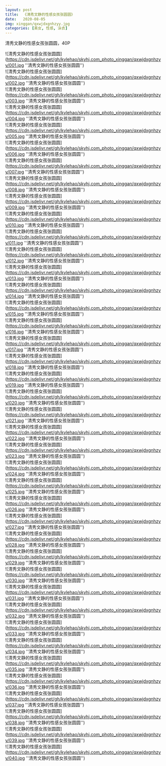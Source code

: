 ```yaml
---
layout: post
title:  《清秀文静的性感女孩张圆圆》
date:   2020-08-05
img: xinggan/qxwjdxgnhzyy.jpg
categories: [美女, 性感, 泳衣]
---
```


清秀文静的性感女孩张圆圆，40P

![清秀文静的性感女孩张圆圆](https://cdn.jsdelivr.net/gh/kylehao/skyhj.com_photo_xinggan/qxwjdxgnhzyy/001.jpg ''清秀文静的性感女孩张圆圆'') <br>
![清秀文静的性感女孩张圆圆](https://cdn.jsdelivr.net/gh/kylehao/skyhj.com_photo_xinggan/qxwjdxgnhzyy/002.jpg ''清秀文静的性感女孩张圆圆'') <br>
![清秀文静的性感女孩张圆圆](https://cdn.jsdelivr.net/gh/kylehao/skyhj.com_photo_xinggan/qxwjdxgnhzyy/003.jpg ''清秀文静的性感女孩张圆圆'') <br>
![清秀文静的性感女孩张圆圆](https://cdn.jsdelivr.net/gh/kylehao/skyhj.com_photo_xinggan/qxwjdxgnhzyy/004.jpg ''清秀文静的性感女孩张圆圆'') <br>
![清秀文静的性感女孩张圆圆](https://cdn.jsdelivr.net/gh/kylehao/skyhj.com_photo_xinggan/qxwjdxgnhzyy/005.jpg ''清秀文静的性感女孩张圆圆'') <br>
![清秀文静的性感女孩张圆圆](https://cdn.jsdelivr.net/gh/kylehao/skyhj.com_photo_xinggan/qxwjdxgnhzyy/006.jpg ''清秀文静的性感女孩张圆圆'') <br>
![清秀文静的性感女孩张圆圆](https://cdn.jsdelivr.net/gh/kylehao/skyhj.com_photo_xinggan/qxwjdxgnhzyy/007.jpg ''清秀文静的性感女孩张圆圆'') <br>
![清秀文静的性感女孩张圆圆](https://cdn.jsdelivr.net/gh/kylehao/skyhj.com_photo_xinggan/qxwjdxgnhzyy/008.jpg ''清秀文静的性感女孩张圆圆'') <br>
![清秀文静的性感女孩张圆圆](https://cdn.jsdelivr.net/gh/kylehao/skyhj.com_photo_xinggan/qxwjdxgnhzyy/009.jpg ''清秀文静的性感女孩张圆圆'') <br>
![清秀文静的性感女孩张圆圆](https://cdn.jsdelivr.net/gh/kylehao/skyhj.com_photo_xinggan/qxwjdxgnhzyy/010.jpg ''清秀文静的性感女孩张圆圆'') <br>
![清秀文静的性感女孩张圆圆](https://cdn.jsdelivr.net/gh/kylehao/skyhj.com_photo_xinggan/qxwjdxgnhzyy/011.jpg ''清秀文静的性感女孩张圆圆'') <br>
![清秀文静的性感女孩张圆圆](https://cdn.jsdelivr.net/gh/kylehao/skyhj.com_photo_xinggan/qxwjdxgnhzyy/012.jpg ''清秀文静的性感女孩张圆圆'') <br>
![清秀文静的性感女孩张圆圆](https://cdn.jsdelivr.net/gh/kylehao/skyhj.com_photo_xinggan/qxwjdxgnhzyy/013.jpg ''清秀文静的性感女孩张圆圆'') <br>
![清秀文静的性感女孩张圆圆](https://cdn.jsdelivr.net/gh/kylehao/skyhj.com_photo_xinggan/qxwjdxgnhzyy/014.jpg ''清秀文静的性感女孩张圆圆'') <br>
![清秀文静的性感女孩张圆圆](https://cdn.jsdelivr.net/gh/kylehao/skyhj.com_photo_xinggan/qxwjdxgnhzyy/015.jpg ''清秀文静的性感女孩张圆圆'') <br>
![清秀文静的性感女孩张圆圆](https://cdn.jsdelivr.net/gh/kylehao/skyhj.com_photo_xinggan/qxwjdxgnhzyy/016.jpg ''清秀文静的性感女孩张圆圆'') <br>
![清秀文静的性感女孩张圆圆](https://cdn.jsdelivr.net/gh/kylehao/skyhj.com_photo_xinggan/qxwjdxgnhzyy/017.jpg ''清秀文静的性感女孩张圆圆'') <br>
![清秀文静的性感女孩张圆圆](https://cdn.jsdelivr.net/gh/kylehao/skyhj.com_photo_xinggan/qxwjdxgnhzyy/018.jpg ''清秀文静的性感女孩张圆圆'') <br>
![清秀文静的性感女孩张圆圆](https://cdn.jsdelivr.net/gh/kylehao/skyhj.com_photo_xinggan/qxwjdxgnhzyy/019.jpg ''清秀文静的性感女孩张圆圆'') <br>
![清秀文静的性感女孩张圆圆](https://cdn.jsdelivr.net/gh/kylehao/skyhj.com_photo_xinggan/qxwjdxgnhzyy/020.jpg ''清秀文静的性感女孩张圆圆'') <br>
![清秀文静的性感女孩张圆圆](https://cdn.jsdelivr.net/gh/kylehao/skyhj.com_photo_xinggan/qxwjdxgnhzyy/021.jpg ''清秀文静的性感女孩张圆圆'') <br>
![清秀文静的性感女孩张圆圆](https://cdn.jsdelivr.net/gh/kylehao/skyhj.com_photo_xinggan/qxwjdxgnhzyy/022.jpg ''清秀文静的性感女孩张圆圆'') <br>
![清秀文静的性感女孩张圆圆](https://cdn.jsdelivr.net/gh/kylehao/skyhj.com_photo_xinggan/qxwjdxgnhzyy/023.jpg ''清秀文静的性感女孩张圆圆'') <br>
![清秀文静的性感女孩张圆圆](https://cdn.jsdelivr.net/gh/kylehao/skyhj.com_photo_xinggan/qxwjdxgnhzyy/024.jpg ''清秀文静的性感女孩张圆圆'') <br>
![清秀文静的性感女孩张圆圆](https://cdn.jsdelivr.net/gh/kylehao/skyhj.com_photo_xinggan/qxwjdxgnhzyy/025.jpg ''清秀文静的性感女孩张圆圆'') <br>
![清秀文静的性感女孩张圆圆](https://cdn.jsdelivr.net/gh/kylehao/skyhj.com_photo_xinggan/qxwjdxgnhzyy/026.jpg ''清秀文静的性感女孩张圆圆'') <br>
![清秀文静的性感女孩张圆圆](https://cdn.jsdelivr.net/gh/kylehao/skyhj.com_photo_xinggan/qxwjdxgnhzyy/027.jpg ''清秀文静的性感女孩张圆圆'') <br>
![清秀文静的性感女孩张圆圆](https://cdn.jsdelivr.net/gh/kylehao/skyhj.com_photo_xinggan/qxwjdxgnhzyy/028.jpg ''清秀文静的性感女孩张圆圆'') <br>
![清秀文静的性感女孩张圆圆](https://cdn.jsdelivr.net/gh/kylehao/skyhj.com_photo_xinggan/qxwjdxgnhzyy/029.jpg ''清秀文静的性感女孩张圆圆'') <br>
![清秀文静的性感女孩张圆圆](https://cdn.jsdelivr.net/gh/kylehao/skyhj.com_photo_xinggan/qxwjdxgnhzyy/030.jpg ''清秀文静的性感女孩张圆圆'') <br>
![清秀文静的性感女孩张圆圆](https://cdn.jsdelivr.net/gh/kylehao/skyhj.com_photo_xinggan/qxwjdxgnhzyy/031.jpg ''清秀文静的性感女孩张圆圆'') <br>
![清秀文静的性感女孩张圆圆](https://cdn.jsdelivr.net/gh/kylehao/skyhj.com_photo_xinggan/qxwjdxgnhzyy/032.jpg ''清秀文静的性感女孩张圆圆'') <br>
![清秀文静的性感女孩张圆圆](https://cdn.jsdelivr.net/gh/kylehao/skyhj.com_photo_xinggan/qxwjdxgnhzyy/033.jpg ''清秀文静的性感女孩张圆圆'') <br>
![清秀文静的性感女孩张圆圆](https://cdn.jsdelivr.net/gh/kylehao/skyhj.com_photo_xinggan/qxwjdxgnhzyy/034.jpg ''清秀文静的性感女孩张圆圆'') <br>
![清秀文静的性感女孩张圆圆](https://cdn.jsdelivr.net/gh/kylehao/skyhj.com_photo_xinggan/qxwjdxgnhzyy/035.jpg ''清秀文静的性感女孩张圆圆'') <br>
![清秀文静的性感女孩张圆圆](https://cdn.jsdelivr.net/gh/kylehao/skyhj.com_photo_xinggan/qxwjdxgnhzyy/036.jpg ''清秀文静的性感女孩张圆圆'') <br>
![清秀文静的性感女孩张圆圆](https://cdn.jsdelivr.net/gh/kylehao/skyhj.com_photo_xinggan/qxwjdxgnhzyy/037.jpg ''清秀文静的性感女孩张圆圆'') <br>
![清秀文静的性感女孩张圆圆](https://cdn.jsdelivr.net/gh/kylehao/skyhj.com_photo_xinggan/qxwjdxgnhzyy/038.jpg ''清秀文静的性感女孩张圆圆'') <br>
![清秀文静的性感女孩张圆圆](https://cdn.jsdelivr.net/gh/kylehao/skyhj.com_photo_xinggan/qxwjdxgnhzyy/039.jpg ''清秀文静的性感女孩张圆圆'') <br>
![清秀文静的性感女孩张圆圆](https://cdn.jsdelivr.net/gh/kylehao/skyhj.com_photo_xinggan/qxwjdxgnhzyy/040.jpg ''清秀文静的性感女孩张圆圆'') <br>
